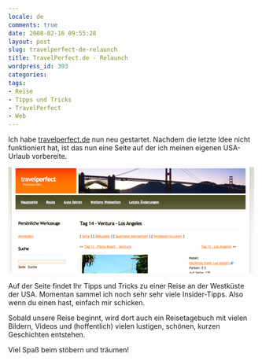 ```yaml
---
locale: de
comments: true
date: 2008-02-16 09:55:28
layout: post
slug: travelperfect-de-relaunch
title: TravelPerfect.de - Relaunch
wordpress_id: 393
categories:
tags:
- Reise
- Tipps und Tricks
- TravelPerfect
- Web
---
```


Ich habe [travelperfect.de](http://www.travelperfect.de) nun neu gestartet.
Nachdem die letzte Idee nicht funktioniert hat, ist das nun eine Seite auf der
ich meinen eigenen USA-Urlaub vorbereite.

[![](/images/2008-02-16-travelperfect-de-relaunch/travelperfect_relaunch.png)](http://www.travelperfect.de)

Auf der Seite findet Ihr Tipps und Tricks zu einer Reise an der Westküste der
USA. Momentan sammel ich noch sehr sehr viele Insider-Tipps. Also wenn du einen
hast, einfach mir schicken.

Sobald unsere Reise beginnt, wird dort auch ein Reisetagebuch mit vielen
Bildern, Videos und (hoffentlich) vielen lustigen, schönen, kurzen Geschichten
entstehen.

Viel Spaß beim stöbern und träumen!
